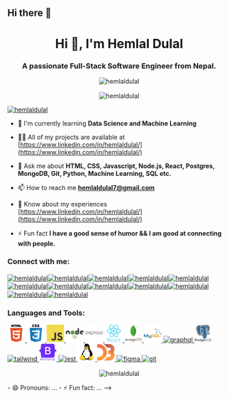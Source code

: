 ## Hi there 👋

<!--
**Hem1144/Hem1144** is a ✨ _special_ ✨ repository because its `README.md` (this file) appears on your GitHub profile.

Here are some ideas to get you started:

- 🔭 I’m currently working on ...
- 🌱 I’m currently learning ...
- 👯 I’m looking to collaborate on ...
- 🤔 I’m looking for help with ...
- 💬 Ask me about ...
- 📫 How to reach me: ...<!-- Profile Header -->
<h1 align="center">Hi 👋, I'm Hemlal Dulal</h1>
<h3 align="center">A passionate Full-Stack Software Engineer from Nepal.</h3>

<!-- Profile Views Counter -->
<p align="center"> 
    <img 
    src="https://komarev.com/ghpvc/?username=hemlaldulal&label=Profile%20views&color=0e75b6&style=flat" 
    alt="hemlaldulal"
    height="35"
    width="200"/> 
</p>

<p align="center">
    <img align="center" 
    src="https://github-readme-stats.vercel.app/api?username=hemlaldulal&show_icons=true&locale=en" 
    alt="hemlaldulal" />
</p>

<!-- Twitter Badge -->
<p align="left"> 
    <a href="https://twitter.com/hemlaldulal" target="blank">
        <img 
        src="https://img.shields.io/twitter/follow/hemlaldulal?logo=twitter&style=for-the-badge" 
        alt="hemlaldulal"
        height="35"
         />
    </a> 
</p>

<!-- About Me and Skills -->
- 🌱 I'm currently learning **Data Science and Machine Learning**

- 👨‍💻 All of my projects are available at [https://www.linkedin.com/in/hemlaldulal/](https://www.linkedin.com/in/hemlaldulal/)

- 💬 Ask me about **HTML, CSS, Javascript, Node.js, React, Postgres, MongoDB, Git, Python, Machine Learning, SQL etc.**

- 📫 How to reach me **hemlaldulal7@gmail.com**

- 📄 Know about my experiences [https://www.linkedin.com/in/hemlaldulal/](https://www.linkedin.com/in/hemlaldulal/)

- ⚡ Fun fact **I have a good sense of humor && I am good at connecting with people.**

<!-- Connect with Me Section -->
<h3 align="left">Connect with me:</h3>
<p align="left">
<a 
    href="https://codepen.io/hemlaldulal" 
    target="blank"><img align="center" 
    src="https://raw.githubusercontent.com/rahuldkjain/github-profile-readme-generator/master/src/images/icons/Social/codepen.svg" 
    alt="hemlaldulal" 
    height="30" 
    width="40" 
/></a><a 
    href="https://dev.to/hemlaldulal" 
    target="blank"><img align="center" 
    src="https://raw.githubusercontent.com/rahuldkjain/github-profile-readme-generator/master/src/images/icons/Social/devto.svg" 
    alt="hemlaldulal" 
    height="30" 
    width="40" 
/></a><a 
    href="https://twitter.com/hemlaldulal" 
    target="blank"><img align="center" 
    src="https://raw.githubusercontent.com/rahuldkjain/github-profile-readme-generator/master/src/images/icons/Social/twitter.svg" alt="hemlaldulal" 
    height="30" 0
    width="40" 
/></a><a
    href="https://linkedin.com/in/hemlaldulal"
    target="blank"><img align="center" 
    src="https://raw.githubusercontent.com/rahuldkjain/github-profile-readme-generator/master/src/images/icons/Social/linked-in-alt.svg" 
    alt="hemlaldulal" 
    height="30" 
    width="40" 
/></a><a 
    href="https://stackoverflow.com/users/hemlaldulal" 
    target="blank"><img align="center" 
    src="https://raw.githubusercontent.com/rahuldkjain/github-profile-readme-generator/master/src/images/icons/Social/stack-overflow.svg" 
    alt="hemlaldulal" 
    height="30" 
    width="40" 
/></a><a 
    href="https://codesandbox.com/hemlaldulal" 
    target="blank"><img align="center" 
    src="https://raw.githubusercontent.com/rahuldkjain/github-profile-readme-generator/master/src/images/icons/Social/codesandbox.svg" 
    alt="hemlaldulal" 
    height="30" 
    width="40" 
/></a><a 
    href="https://fb.com/hemdulal" 
    target="blank"><img align="center" 
    src="https://raw.githubusercontent.com/rahuldkjain/github-profile-readme-generator/master/src/images/icons/Social/facebook.svg" 
    alt="hemlaldulal" 
    height="30" 
    width="40" 
/></a><a 
    href="https://instagram.com/dulalhem" 
    target="blank"><img align="center" 
    src="https://raw.githubusercontent.com/rahuldkjain/github-profile-readme-generator/master/src/images/icons/Social/instagram.svg" 
    alt="hemlaldulal" 
    height="30" 
    width="40" 
/></a><a 
    href="https://medium.com/hemlaldulal" 
    target="blank"><img align="center" 
    src="https://raw.githubusercontent.com/rahuldkjain/github-profile-readme-generator/master/src/images/icons/Social/medium.svg" 
    alt="hemlaldulal" 
    height="30" 
    width="40" 
/></a><a 
    href="https://www.youtube.com/c/hemlaldulal" 
    target="blank"><img align="center" 
    src="https://raw.githubusercontent.com/rahuldkjain/github-profile-readme-generator/master/src/images/icons/Social/youtube.svg" alt="hemlaldulal" 
    height="30" 
    width="40" 
/></a><a 
    href="https://www.hackerearth.com/hemlaldulal" 
    target="blank"><img align="center" 
    src="https://raw.githubusercontent.com/rahuldkjain/github-profile-readme-generator/master/src/images/icons/Social/hackerearth.svg" 
    alt="hemlaldulal" 
    height="30" 
    width="40" 
/></a><a 
    href="https://discord.gg/hemlaldulal" 
    target="blank"><img align="center" 
    src="https://raw.githubusercontent.com/rahuldkjain/github-profile-readme-generator/master/src/images/icons/Social/discord.svg" 
    alt="hemlaldulal" 
    height="30" 
    width="40" 
/></a>
</p>

<!-- Languages and Tools Section -->
<h3 align="left">Languages and Tools:</h3>

<p align="left"><a 
        href="https://www.w3.org/html/" 
        target="_blank" 
        rel="noreferrer">
        <img 
            src="https://raw.githubusercontent.com/devicons/devicon/master/icons/html5/html5-original-wordmark.svg" alt="html5" 
            width="40" 
            height="40"/>
    </a><a 
        href="https://www.w3schools.com/css/" 
        target="_blank" 
        rel="noreferrer">
        <img 
            src="https://raw.githubusercontent.com/devicons/devicon/master/icons/css3/css3-original-wordmark.svg" 
            alt="css3" 
            width="40" 
            height="40"/>
    </a><a 
        href="https://developer.mozilla.org/en-US/docs/Web/JavaScript" 
        target="_blank" 
        rel="noreferrer">
        <img 
            src="https://raw.githubusercontent.com/devicons/devicon/master/icons/javascript/javascript-original.svg" alt="javascript" 
            width="40" 
            height="40"/>
    </a><a 
        href="https://nodejs.org" 
        target="_blank" 
        rel="noreferrer">
        <img 
            src="https://raw.githubusercontent.com/devicons/devicon/master/icons/nodejs/nodejs-original-wordmark.svg" alt="nodejs" 
            width="40" 
            height="40"/>
    </a><a 
        href="https://expressjs.com" 
        target="_blank" 
        rel="noreferrer">
        <img 
        src="https://raw.githubusercontent.com/devicons/devicon/master/icons/express/express-original-wordmark.svg" alt="express" 
        width="40" 
        height="40"/>
    </a><a 
        href="https://reactjs.org/" 
        target="_blank" 
        rel="noreferrer">
        <img 
            src="https://raw.githubusercontent.com/devicons/devicon/master/icons/react/react-original-wordmark.svg" alt="react" 
            width="40" 
            height="40"/>
    </a><a 
        href="https://www.mongodb.com/" 
        target="_blank" 
        rel="noreferrer">
        <img 
            src="https://raw.githubusercontent.com/devicons/devicon/master/icons/mongodb/mongodb-original-wordmark.svg" alt="mongodb" 
            width="40" 
            height="40"/>
    </a><a 
        href="https://www.mysql.com/" 
        target="_blank" 
        rel="noreferrer">
        <img 
            src="https://raw.githubusercontent.com/devicons/devicon/master/icons/mysql/mysql-original-wordmark.svg" alt="mysql" 
            width="40" 
            height="40"/>
    </a><a 
        href="https://graphql.org" 
        target="_blank" 
        rel="noreferrer">
        <img 
            src="https://www.vectorlogo.zone/logos/graphql/graphql-icon.svg" 
            alt="graphql" width="40" height="40"/>
    </a><a 
        href="https://www.postgresql.org" 
        target="_blank" 
        rel="noreferrer">
        <img 
            src="https://raw.githubusercontent.com/devicons/devicon/master/icons/postgresql/postgresql-original-wordmark.svg" alt="postgresql" 
            width="40" 
            height="40"/>
    </a><a 
        href="https://tailwindcss.com/" 
        target="_blank" 
        rel="noreferrer">
        <img 
            src="https://www.vectorlogo.zone/logos/tailwindcss/tailwindcss-icon.svg" 
            alt="tailwind" 
            width="40" 
            height="40"/>
    </a><a 
        href="https://getbootstrap.com" 
        target="_blank" 
        rel="noreferrer">
        <img 
            src="https://raw.githubusercontent.com/devicons/devicon/master/icons/bootstrap/bootstrap-plain-wordmark.svg" alt="bootstrap" 
            width="40" 
            height="40"/>
    </a><a 
        href="https://jestjs.io" 
        target="_blank" 
        rel="noreferrer">
        <img 
            src="https://www.vectorlogo.zone/logos/jestjsio/jestjsio-icon.svg" 
            alt="jest" 
            width="40" 
            height="40"/>
    </a><a 
        href="https://www.linux.org/" 
        target="_blank" 
        rel="noreferrer">
        <img 
            src="https://raw.githubusercontent.com/devicons/devicon/master/icons/linux/linux-original.svg" 
            alt="linux" 
            width="40" 
            height="40"/>
    </a><a 
        href="https://d3js.org/" 
        target="_blank" 
        rel="noreferrer">
        <img 
            src="https://raw.githubusercontent.com/devicons/devicon/master/icons/d3js/d3js-original.svg" 
            alt="d3js" 
            width="40" 
            height="40"/>
    </a><a 
        href="https://www.figma.com/" 
        target="_blank" 
        rel="noreferrer">
        <img 
            src="https://www.vectorlogo.zone/logos/figma/figma-icon.svg" 
            alt="figma" 
            width="40" 
            height="40"/>
    </a><a 
        href="https://git-scm.com/" 
        target="_blank" 
        rel="noreferrer">
        <img 
            src="https://www.vectorlogo.zone/logos/git-scm/git-scm-icon.svg" 
            alt="git" 
            width="40" 
            height="40"
        />
    </a>
</p>

<!-- GitHub Stats and Contributions -->
<!-- <p>
    <img align="left" 
    src="https://github-readme-stats.vercel.app/api/top-langs?username=hemlaldulal&show_icons=true&locale=en&layout=compact" alt="hemlaldulal" />
</p> -->

<p align="center">
    <img align="center" 
    src="https://github-readme-streak-stats.herokuapp.com/?user=hemlaldulal&" 
    alt="hemlaldulal" />
</p>
- 😄 Pronouns: ...
- ⚡ Fun fact: ...
-->
